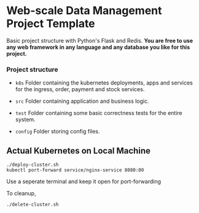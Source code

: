 # Web-scale Data Management Project Template

Basic project structure with Python's Flask and Redis. 
**You are free to use any web framework in any language and any database you like for this project.**

### Project structure

* `k8s`
    Folder containing the kubernetes deployments, apps and services for the ingress, order, payment and stock services.
    
* `src`
    Folder containing application and business logic.

* `test`
    Folder containing some basic correctness tests for the entire system.

* `config`
    Folder storing config files.

## Actual Kubernetes on Local Machine

```
./deploy-cluster.sh
kubectl port-forward service/nginx-service 8080:80
```

Use a seperate terminal and keep it open for port-forwarding


To cleanup,

`./delete-cluster.sh`

